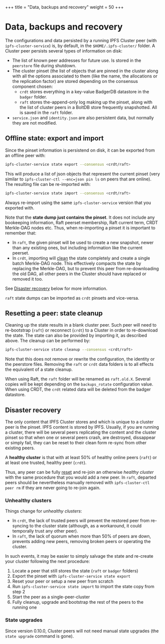 +++
title = "Data, backups and recovery"
weight = 50
+++

# Data, backups and recovery

The configurations and data persisted by a running IPFS Cluster peer (with `ipfs-cluster-service`) is, by default, in the `$HOME/.ipfs-cluster/` folder. A Cluster peer persists several types of information on disk:

* The list of known peer addresses for future use. Is stored in the `peerstore` file during shutdown.
* The cluster pinset (the list of objects that are pinned in the cluster along with all the options associated to them (like the name, the allocations or the replication factor) are stored depending on the consensus component chosen:
  * `crdt` stores everything in a key-value BadgerDB datastore in the `badger` folder.
  * `raft` stores the-append-only log making up the pinset, along with the list of cluster peers in a BoltDB store frequently snapshotted. All is saved in the `raft` folder.
* `service.json` and `identity.json` are also persistent data, but normally they are not modified.

## Offline state: export and import

Since the pinset information is persistend on disk, it can be exported from an offline peer with:

```bash
ipfs-cluster-service state export --consensus <crdt/raft>
```

This will produce a list of json objects that represent the current pinset (very similar to `ipfs-cluster-ctl --enc=json pin ls` on peers that are online). The resulting file can be re-imported with:

```sh
ipfs-cluster-service state import --consensus <crdt/raft>
```

<div class="tipbox warning">Always re-import using the same <code>ipfs-cluster-service</code> version that you exported with.</div>

Note that the **state dump just contains the pinset**. It does not include any bookeeping information, Raft peerset membership, Raft current term, CRDT Merkle-DAG nodes etc. Thus, when re-importing a pinset it is important to remember that:

  * In `raft`, the given pinset will be used to create a new snapshot, newer than any existing ones, but including information like the current peerset.
  * In `crdt`, importing will [clean](#resetting-a-peer-state-cleanup) the state completely and create a single batch Merkle-DAG node. This effectively compacts the state by replacing the Merkle-DAG, but to prevent this peer from re-downloading the old DAG, all other peers in the Cluster should have replaced or removed it too.

See [Disaster recovery](#disaster-recovery) below for more information.

<div class="tipbox tip"> <code>raft</code> state dumps can be imported as <code>crdt</code> pinsets and vice-versa.</div>

## Resetting a peer: state cleanup

Cleaning up the state results in a blank cluster peer. Such peer will need to re-bootstrap (`raft`) or reconnect (`crdt`) to a Cluster in order to re-download the state. The state can also be provided by importing it, as described above. The cleanup can be performed by:

```sh
ipfs-cluster-service state cleanup --consensus <crdt/raft>
```

Note that this does not remove or rewrite the configuration, the identity or the peerstore files. Removing the `raft` or `crdt` data folders is to all effects the equivalent of a state cleanup.

When using Raft, the `raft` folder will be renamed as `raft.old.X`. Several copies will be kept depending on the `backups_rotate` configuration value. When using CRDT, the `crdt` related data will be deleted from the badger datastore.

## Disaster recovery

The only content that IPFS Cluster stores and which is unique to a cluster peer is the pinset. IPFS content is stored by IPFS. Usually, if you are running a cluster, there will be several peers replicating the content and the cluster pinset so that when one or several peers crash, are destroyed, dissappear or simply fail, they can be reset to their clean form re-sync from other existing peers.

<div class="tipbox tip">A <b>healthy cluster</b> is that with at least 50% of healthy online peers (<code>raft</code>) or at least one trusted, healthy peer (<code>crdt</code>).</div>

Thus, any peer can be fully [reset](#resetting-a-peer-state-cleanup) and re-join an otherwise *healthy cluster* with the same procedure that you would add a new peer. In `raft`, departed peers should be nevertheless manually removed with `ipfs-cluster-ctl peer rm` if they are never going to re-join again.

### Unhealthy clusters

Things change for *unhealthy clusters*:

* In `crdt`, the lack of trusted peers will prevent the restored peer from re-syncing to the cluster state (although, as a workaround, it could temporally trust any other peer).
* In `raft`, the lack of quorum when more than 50% of peers are down, prevents adding new peers, removing broken peers or operating the cluster.

In such events, it may be easier to simply salvage the state and re-create your cluster following the next procedure:

  1. Locate a peer that still stores the state (`raft` or `badger` folders)
  2. Export the pinset with `ipfs-cluster-service state export`
  3. Reset your peer or setup a new peer from scratch
  4. Run `ipfs-cluster-service state import` to import the state copy from step 2
  7. Start the peer as a single-peer-cluster
  8. Fully cleanup, upgrade and bootstrap the rest of the peers to the running one

### State upgrades

Since version 0.10.0, Cluster peers will not need manual state upgrades (the `state upgrade` command is gone).
